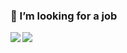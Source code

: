 ### 🌱 I’m looking for a job

<a href="#">
  <img align="left" src="https://github-readme-stats.vercel.app/api?username=S1000f&show_icons=true&theme=cobalt&line_height=21" />
</a>
<a href="#">
  <img align="left" src="https://github-readme-stats.vercel.app/api/top-langs/?username=S1000f&hide_langs_below=1&theme=cobalt&layout=compact" />
</a>


<!--
**S1000f/S1000f** is a ✨ _special_ ✨ repository because its `README.md` (this file) appears on your GitHub profile.

Here are some ideas to get you started:

- 🔭 I’m currently working on ...
- 🌱 I’m currently learning ...
- 👯 I’m looking to collaborate on ...
- 🤔 I’m looking for help with ...
- 💬 Ask me about ...
- 📫 How to reach me: ...
- 😄 Pronouns: ...
- ⚡ Fun fact: ...
-->
